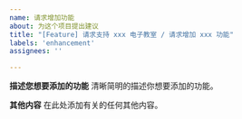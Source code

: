 ```yaml
---
name: 请求增加功能
about: 为这个项目提出建议
title: "[Feature] 请求支持 xxx 电子教室 / 请求增加 xxx 功能"
labels: 'enhancement'
assignees: ''

---
```


**描述您想要添加的功能**
清晰简明的描述你想要添加的功能。

**其他内容**
在此处添加有关的任何其他内容。
